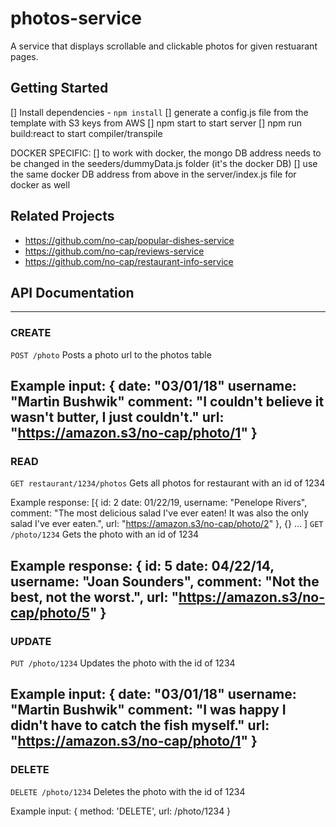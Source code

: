 # photos-service

A service that displays scrollable and clickable photos for given restuarant pages. 

## Getting Started

[] Install dependencies - ` npm install `
[] generate a config.js file from the template with S3 keys from AWS
[] npm start to start server
[] npm run build:react to start compiler/transpile

DOCKER SPECIFIC:
[] to work with docker, the mongo DB address needs to be changed in the seeders/dummyData.js folder (it's the docker DB)
[] use the same docker DB address from above in the server/index.js file for docker as well

## Related Projects

  - https://github.com/no-cap/popular-dishes-service
  - https://github.com/no-cap/reviews-service
  - https://github.com/no-cap/restaurant-info-service

## API Documentation
---
### CREATE

`POST /photo`
  Posts a photo url to the photos table

  Example input:
  {
    date: "03/01/18"
    username: "Martin Bushwik"
    comment: "I couldn't believe it wasn't butter, I just couldn't."
    url: "https://amazon.s3/no-cap/photo/1"
  }
---
### READ

`GET restaurant/1234/photos`
  Gets all photos for restaurant with an id of 1234

  Example response:
  [{
    id: 2
    date: 01/22/19,
    username: "Penelope Rivers",
    comment: "The most delicious salad I've ever eaten! It was also the only salad I've ever eaten.",
    url: "https://amazon.s3/no-cap/photo/2"
  },
  {} ...
  ]
`GET /photo/1234`
  Gets the photo with an id of 1234

  Example response:
  {
    id: 5
    date: 04/22/14,
    username: "Joan Sounders",
    comment: "Not the best, not the worst.",
    url: "https://amazon.s3/no-cap/photo/5"
  }
---
### UPDATE

`PUT /photo/1234`
  Updates the photo with the id of 1234

  Example input:
  {
    date: "03/01/18"
    username: "Martin Bushwik"
    comment: "I was happy I didn't have to catch the fish myself."
    url: "https://amazon.s3/no-cap/photo/1"
  }
---
### DELETE

`DELETE /photo/1234`
  Deletes the photo with the id of 1234

  Example input:
  {
    method: 'DELETE',
    url: /photo/1234
  }